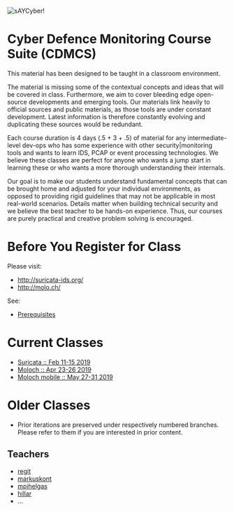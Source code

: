 ![sAYCyber!](/saynomore.png)

# Cyber Defence Monitoring Course Suite (CDMCS)

This material has been designed to be taught in a classroom environment.

The material is missing some of the contextual concepts and ideas that will be covered in class. Furthermore, we aim to cover bleeding edge open-source developments and emerging tools. Our materials link heavily to official sources and public materials, as those tools are under constant development. Latest information is therefore constantly evolving and duplicating these sources would be redundant.

Each course duration is 4 days (.5 + 3 + .5) of material for any intermediate-level dev-ops who has some experience with other security|monitoring tools and wants to learn IDS, PCAP or event processing technologies. We believe these classes are perfect for anyone who wants a jump start in learning these or who wants a more thorough understanding their internals.

Our goal is to make our students understand fundamental concepts that can be brought home and adjusted for your individual environments, as opposed to providing rigid guidelines that may not be applicable in most real-world scenarios. Details matter when building technical security and we believe the best teacher to be hands-on experience. Thus, our courses are purely practical and creative problem solving is encouraged.

# Before You Register for Class

Please visit:

 * http://suricata-ids.org/
 * http://molo.ch/

See:
  * [Prerequisites](prerequisites/)

# Current Classes

 * [Suricata :: Feb 11-15 2019](/Suricata/)
 * [Moloch :: Apr 23-26 2019](/Moloch#ls19-workshop-april-23---april-26)
 * [Moloch mobile :: May 27-31 2019](/Moloch#mobile-course-may-27---may-31)

# Older Classes

 * Prior iterations are preserved under respectively numbered branches. Please refer to them if you are interested in prior content.

## Teachers

 * [regit](https://github.com/regit)
 * [markuskont](https://github.com/markuskont)
 * [mpihelgas](https://github.com/mpihelgas)
 * [hillar](https://github.com/hillar)
 * ...
